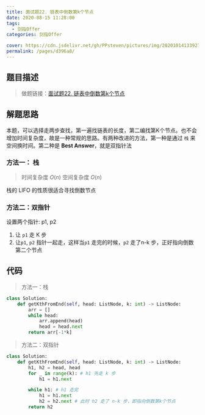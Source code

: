 ```yaml
---
title: 面试题22. 链表中倒数第k个节点
date: 2020-08-15 11:28:00
tags: 
  - 剑指Offer
categories: 剑指Offer

cover: https://cdn.jsdelivr.net/gh/PPsteven/pictures/img/20201014133927.png
permalink: /pages/d396a8/
---
```


## 题目描述

> 做题链接：[面试题22. 链表中倒数第k个节点](https://leetcode-cn.com/problems/lian-biao-zhong-dao-shu-di-kge-jie-dian-lcof/)
>

<!--more-->

## 解题思路

本题，可以选择走两步查找，第一遍找链表的长度，第二编找第K个节点。也不会增加时间复杂度，故是一种常规的思路。有两种改进的方法，第一种是通过 `栈` 来空间换时间。第二种是 **Best Answer**，就是双指针法

### 方法一： 栈

> 时间复杂度 $O(n)$  空间复杂度 $O(n)$ 

栈的 LIFO 的性质很适合寻找倒数节点

### 方法二：双指针

设置两个指针: p1, p2

1. 让 `p1` 走 K 步
2. 让`p1`, `p2` 指针一起走，这样当`p1` 走完的时候，`p2` 走了n-k 步，正好指向倒数第二个节点

## 代码

> 方法一：栈

```python
class Solution:
    def getKthFromEnd(self, head: ListNode, k: int) -> ListNode:
        arr = []
        while head:
            arr.append(head)
            head = head.next 
        return arr[-1*k]
```



> 方法二：双指针

```python
class Solution:
    def getKthFromEnd(self, head: ListNode, k: int) -> ListNode:
        h1, h2 = head, head
        for _ in range(k): # h1 先走 k 步
            h1 = h1.next

        while h1: # h1 走完
            h1 = h1.next
            h2 = h2.next # 此时 h2 走了 n-k 步，即指向倒数第k个节点
        return h2
```


